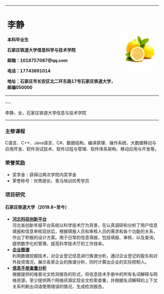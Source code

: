 <table border="0">
  <tr>
    <td width="75%">
      <h1>李静</h1>
      <p><b>本科毕业生</b></p>
      <p><b>石家庄铁道大学信息科学与技术学院</b></p>
      <p><b>邮箱：1018757087@qq.com</b></p>
      <p><b>电话：17743891014</b></p>
      <p><b>地址：石家庄市长安区北二环东路17号石家庄铁道大学，邮编050000</b></p>
    </td>
    <td width="25%">
      <img src="/zhengjianzhao.jpg" width="100%">
    </td>
  </tr>
</table>
---

李静，女，石家庄铁道大学信息与技术学院

---


### 主修课程
C语言、C++、Java语言、C#、数据结构、编译原理、操作系统、大数据移动与应用开发、软件测试技术、软件过程与管理、软件体系架构、移动应用与开发等。

### 荣誉奖励
- 奖学金：获得过两次学院内奖学金
- 荣誉称号：优秀部长、青马培训优秀学员

### 项目研究
#### 石家庄铁道大学（2019.8~至今）
- **[河北科技创新平台](https://github.com/sunnybingxue/Chuangxin1)**  
河北省创新年报平台系统以科学技术厅为背景，在认真调研和分析了用户信息填报和信息审核现状后，根据填报人员和审核人员的需求和各个功能的关系，作出了积极的设计方案。用于日常的信息填报，包括填报、审核、以及查询。提供数字化的管理，提高科学技术厅的工作效率。
- **[企业图谱](https://github.com/sunnybingxue/Qiye)**    
利用数据挖掘技术，对企业登记信息进行族谱分析，通过企业登记的股东和对外投资情况，展示各家企业的族谱分析，同时计算出企业的实际控制人。
- **[信息手册查重分析](https://github.com/sunnybingxue/Reci)**  
根据提供的维普论文检测报告的形式，将信息技术手册中的所有名词解释与网络资源，至少提供两个网络资源实现全文检索查重，并根据名词解释的上下文关系判断出词语使用错误的情况，生成检测报告。
